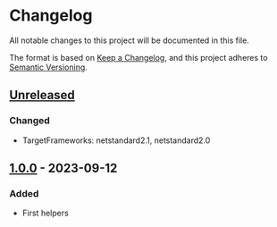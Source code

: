 # Changelog

All notable changes to this project will be documented in this file.

The format is based on [Keep a Changelog](https://keepachangelog.com/en/1.0.0/),
and this project adheres to [Semantic Versioning](https://semver.org/spec/v2.0.0.html).

## [Unreleased]

### Changed
- TargetFrameworks: netstandard2.1, netstandard2.0

## [1.0.0] - 2023-09-12

### Added
- First helpers


[Unreleased]: https://github.com/nikoyak/FSharp.Serilog//compare/v1.0.0...HEAD
[1.0.0]: https://github.com/nikoyak/FSharp.Serilog//releases/tag/v1.0.0

